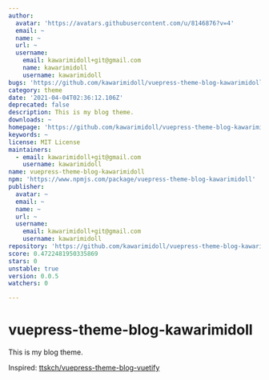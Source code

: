 ```yaml
---
author:
  avatar: 'https://avatars.githubusercontent.com/u/8146876?v=4'
  email: ~
  name: ~
  url: ~
  username:
    email: kawarimidoll+git@gmail.com
    name: kawarimidoll
    username: kawarimidoll
bugs: 'https://github.com/kawarimidoll/vuepress-theme-blog-kawarimidoll/issues'
category: theme
date: '2021-04-04T02:36:12.106Z'
deprecated: false
description: This is my blog theme.
downloads: ~
homepage: 'https://github.com/kawarimidoll/vuepress-theme-blog-kawarimidoll#readme'
keywords: ~
license: MIT License
maintainers:
  - email: kawarimidoll+git@gmail.com
    username: kawarimidoll
name: vuepress-theme-blog-kawarimidoll
npm: 'https://www.npmjs.com/package/vuepress-theme-blog-kawarimidoll'
publisher:
  avatar: ~
  email: ~
  name: ~
  url: ~
  username:
    email: kawarimidoll+git@gmail.com
    username: kawarimidoll
repository: 'https://github.com/kawarimidoll/vuepress-theme-blog-kawarimidoll'
score: 0.4722481950335869
stars: 0
unstable: true
version: 0.0.5
watchers: 0

---
```


# vuepress-theme-blog-kawarimidoll

This is my blog theme.

Inspired: [ttskch/vuepress-theme-blog-vuetify](https://github.com/ttskch/vuepress-theme-blog-vuetify)
